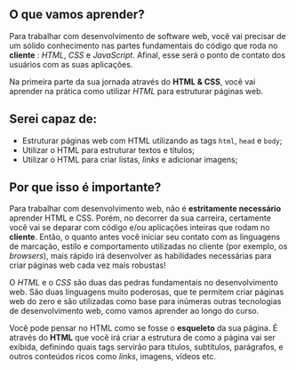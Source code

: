 ## O que vamos aprender?

Para trabalhar com desenvolvimento de software web, você vai precisar de um sólido conhecimento nas partes fundamentais do código que roda no **cliente** : _HTML_, _CSS_ e _JavaScript_. Afinal, esse será o ponto de contato dos usuários com as suas aplicações.

Na primeira parte da sua jornada através do **HTML & CSS**, você vai aprender na prática como utilizar _HTML_ para estruturar páginas web.


## Serei capaz de:

- Estruturar páginas web com HTML utilizando as tags `html`, `head` e `body`;
- Utilizar o HTML para estruturar textos e títulos;
- Utilizar o HTML para criar listas, _links_ e adicionar imagens;


## Por que isso é importante?

Para trabalhar com desenvolvimento web, não é **estritamente necessário** aprender HTML e CSS. Porém, no decorrer da sua carreira, certamente você vai se deparar com código e/ou aplicações inteiras que rodam no **cliente**. Então, o quanto antes você iniciar seu contato com as linguagens de marcação, estilo e comportamento utilizadas no cliente (por exemplo, os _browsers_), mais rápido irá desenvolver as habilidades necessárias para criar páginas web cada vez mais robustas!

O _HTML_ e o _CSS_ são duas das pedras fundamentais no desenvolvimento web. São duas linguagens muito poderosas, que te permitem criar páginas web do zero e são utilizadas como base para inúmeras outras tecnologias de desenvolvimento web, como vamos aprender ao longo do curso.

Você pode pensar no HTML como se fosse o **esqueleto** da sua página. É através do **HTML** que você irá criar a estrutura de como a página vai ser exibida, definindo quais tags servirão para títulos, subtítulos, parágrafos, e outros conteúdos ricos como _links_, imagens, vídeos etc.